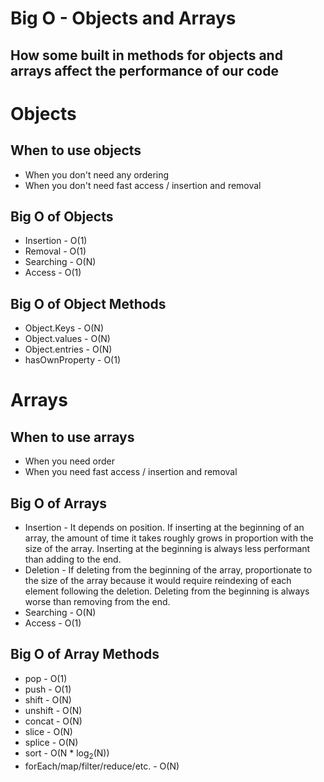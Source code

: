 # Big O - Objects and Arrays
## How some built in methods for objects and arrays affect the performance of our code

# Objects

## When to use objects
* When you don't need any ordering
* When you don't need fast access / insertion and removal

## Big O of Objects

* Insertion - O(1)
* Removal - O(1)
* Searching - O(N)
* Access - O(1)

## Big O of Object Methods

* Object.Keys - O(N)
* Object.values - O(N)
* Object.entries - O(N)
* hasOwnProperty - O(1)

# Arrays

## When to use arrays
* When you need order
* When you need fast access / insertion and removal

## Big O of Arrays

* Insertion - It depends on position. If inserting at the beginning of an array, the amount of time it takes roughly grows in proportion with the size of the array. Inserting at the beginning is always less performant than adding to the end.
* Deletion - If deleting from the beginning of the array, proportionate to the size of the array because it would require reindexing of each element following the deletion. Deleting from the beginning is always worse than removing from the end.
* Searching - O(N)
* Access - O(1)

## Big O of Array Methods

* pop - O(1)
* push - O(1)
* shift - O(N)
* unshift - O(N)
* concat - O(N)
* slice - O(N)
* splice - O(N)
* sort - O(N * log<sub>2</sub>(N))
* forEach/map/filter/reduce/etc. - O(N)